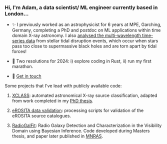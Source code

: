 ### Hi, I'm Adam, a data scientist/ ML engineer currently based in London... 

- ✨ I previously worked as an astrophysicist for 6 years at MPE, Garching, Germany, completing a PhD and postdoc on ML applications within time domain X-ray astronomy. I also [analysed the multi-wavelength time-series data](https://ui.adsabs.harvard.edu/search/p_=0&q=malyali&sort=date%20desc%2C%20bibcode%20desc) from stellar tidal disruption events, which occur when stars pass too close to supermassive black holes and are torn apart by tidal forces!

- 🌱 Two resolutions for 2024: i) explore coding in Rust, ii) run my first marathon.

- 💬 [Get in touch](https://www.linkedin.com/in/adam-malyali/)

Some projects that I've lead with publicly available code:

1. [XCLASS](https://github.com/amalyali/xclass): automated astronomical X-ray source classification, adapted from work completed in my [PhD thesis](https://edoc.ub.uni-muenchen.de/29876/).

2. [eROSITA data validation](https://github.com/amalyali/erosita_validation): processing scripts for validation of the eROSITA source catalogues.

3. [RadioGalFit](https://github.com/amalyali/RadioGalFit): Radio Galaxy Detection and Characterization in the Visibility Domain using Bayesian Inference. Code developed during Masters thesis, and paper later published in [MNRAS](https://academic.oup.com/mnras/article/486/2/2695/5432377).

<!--
**amalyali/amalyali** is a ✨ _special_ ✨ repository because its `README.md` (this file) appears on your GitHub profile.

Here are some ideas to get you started:

- 🔭 I’m currently working on ...


- 👯 I’m looking to collaborate on ...
- 🤔 I’m looking for help with ...

- ⚡ Fun fact: ...
-->

